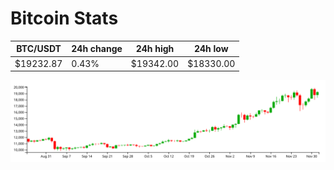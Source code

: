 # Bitcoin Stats

BTC/USDT|24h change|24h high|24h low|
|---|---|---|---|
|$19232.87|0.43%|$19342.00|$18330.00|

<img src="./chart.svg">
